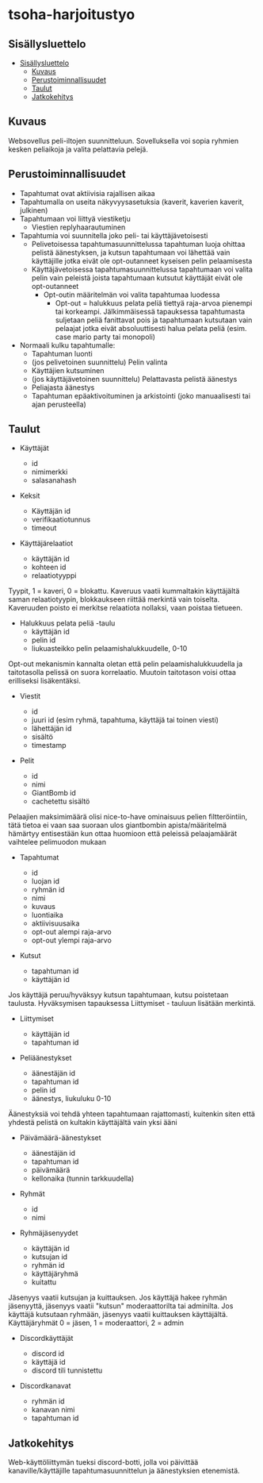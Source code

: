 # tsoha-harjoitustyo

## Sisällysluettelo

- [Sisällysluettelo](#sisällysluettelo)
    - [Kuvaus](#kuvaus)
    - [Perustoiminnallisuudet](#perustoiminnallisuudet)
    - [Taulut](#taulut)
    - [Jatkokehitys](#jatkokehitys)

## Kuvaus

Websovellus peli-iltojen suunnitteluun. Sovelluksella voi sopia ryhmien kesken peliaikoja ja valita pelattavia pelejä.

## Perustoiminnallisuudet

- Tapahtumat ovat aktiivisia rajallisen aikaa
- Tapahtumalla on useita näkyvyysasetuksia (kaverit, kaverien kaverit, julkinen)
- Tapahtumaan voi liittyä viestiketju
    - Viestien replyhaarautuminen
- Tapahtumia voi suunnitella joko peli- tai käyttäjävetoisesti
    - Pelivetoisessa tapahtumasuunnittelussa tapahtuman luoja ohittaa pelistä äänestyksen, ja kutsun tapahtumaan voi lähettää vain käyttäjille jotka eivät ole opt-outanneet kyseisen pelin pelaamisesta
    - Käyttäjävetoisessa tapahtumasuunnittelussa tapahtumaan voi valita pelin vain peleistä joista tapahtumaan kutsutut käyttäjät eivät ole opt-outanneet
        - Opt-outin määritelmän voi valita tapahtumaa luodessa
            - Opt-out = halukkuus pelata peliä tiettyä raja-arvoa pienempi tai korkeampi. Jälkimmäisessä tapauksessa tapahtumasta suljetaan peliä fanittavat pois ja tapahtumaan kutsutaan vain pelaajat jotka eivät absoluuttisesti halua pelata peliä (esim. case mario party tai monopoli)
- Normaali kulku tapahtumalle:
    - Tapahtuman luonti
    - (jos pelivetoinen suunnittelu) Pelin valinta
    - Käyttäjien kutsuminen
    - (jos käyttäjävetoinen suunnittelu) Pelattavasta pelistä äänestys
    - Peliajasta äänestys
    - Tapahtuman epäaktivoituminen ja arkistointi (joko manuaalisesti tai ajan perusteella)

## Taulut

- Käyttäjät
    - id
    - nimimerkki
    - salasanahash

- Keksit
    - Käyttäjän id
    - verifikaatiotunnus
    - timeout

- Käyttäjärelaatiot
    - käyttäjän id
    - kohteen id
    - relaatiotyyppi

Tyypit, 1 = kaveri, 0 = blokattu. Kaveruus vaatii kummaltakin käyttäjältä saman relaatiotyypin, blokkaukseen riittää merkintä vain toiselta. Kaveruuden poisto ei merkitse relaatiota nollaksi, vaan poistaa tietueen.

- Halukkuus pelata peliä -taulu
    - käyttäjän id
    - pelin id
    - liukuasteikko pelin pelaamishalukkuudelle, 0-10

Opt-out mekanismin kannalta oletan että pelin pelaamishalukkuudella ja taitotasolla pelissä on suora korrelaatio. Muutoin taitotason voisi ottaa erilliseksi lisäkentäksi.

- Viestit
    - id
    - juuri id (esim ryhmä, tapahtuma, käyttäjä tai toinen viesti)
    - lähettäjän id
    - sisältö
    - timestamp

- Pelit
    - id
    - nimi
    - GiantBomb id
    - cachetettu sisältö

Pelaajien maksimimäärä olisi nice-to-have ominaisuus pelien filtteröintiin, tätä tietoa ei vaan saa suoraan ulos giantbombin apista/määritelmä hämärtyy entisestään kun ottaa huomioon että peleissä pelaajamäärät vaihtelee pelimuodon mukaan

- Tapahtumat
    - id
    - luojan id
    - ryhmän id
    - nimi
    - kuvaus
    - luontiaika
    - aktiivisuusaika
    - opt-out alempi raja-arvo
    - opt-out ylempi raja-arvo

- Kutsut
    - tapahtuman id
    - käyttäjän id

Jos käyttäjä peruu/hyväksyy kutsun tapahtumaan, kutsu poistetaan taulusta. Hyväksymisen tapauksessa Liittymiset - tauluun lisätään merkintä.

- Liittymiset
    - käyttäjän id
    - tapahtuman id

- Peliäänestykset
    - äänestäjän id
    - tapahtuman id
    - pelin id
    - äänestys, liukuluku 0-10

Äänestyksiä voi tehdä yhteen tapahtumaan rajattomasti, kuitenkin siten että yhdestä pelistä on kultakin käyttäjältä vain yksi ääni

- Päivämäärä-äänestykset
    - äänestäjän id
    - tapahtuman id
    - päivämäärä
    - kellonaika (tunnin tarkkuudella)

- Ryhmät
    - id
    - nimi

- Ryhmäjäsenyydet
    - käyttäjän id
    - kutsujan id
    - ryhmän id
    - käyttäjäryhmä
    - kuitattu

Jäsenyys vaatii kutsujan ja kuittauksen. Jos käyttäjä hakee ryhmän jäsenyyttä, jäsenyys vaatii "kutsun" moderaattorilta tai adminilta. Jos käyttäjä kutsutaan ryhmään, jäsenyys vaatii kuittauksen käyttäjältä. Käyttäjäryhmät 0 = jäsen, 1 = moderaattori, 2 = admin

- Discordkäyttäjät
    - discord id
    - käyttäjä id
    - discord tili tunnistettu

- Discordkanavat
    - ryhmän id
    - kanavan nimi
    - tapahtuman id

## Jatkokehitys

Web-käyttöliittymän tueksi discord-botti, jolla voi päivittää kanaville/käyttäjille tapahtumasuunnittelun ja äänestyksien etenemistä.